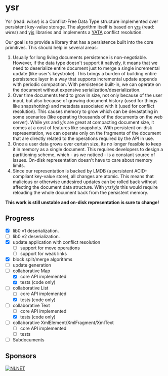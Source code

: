 # ysr

Ysr (read: *wiser*) is a Conflict-Free Data Type structure implemented over persistent key-value storage. The algorithm
itself is based on [yrs](https://docs.rs/yrs/latest/yrs/) (read: *wires*) and [yjs](https://yjs.dev) libraries
and implements a [YATA](https://www.bartoszsypytkowski.com/yata/) conflict resolution.

Our goal is to provide a library that has a persistence built into the core primitives. This should help in several
areas:

1. Usually for long living documents persistence is non-negotiable. However, if the data type doesn't support it
   natively, it means that we need to deserialize entire document just to merge a single incremental update (like user's
   keystroke). This brings a burden of building entire persistence layer in a way that supports incremental update
   appends with periodic compaction. With persistence built-in, we can operate on the document without expensive
   serialization/deserialization.
2. Over time documents tend to grow in size, not only because of the user input, but also because of growing document
   history (used for things like snapshotting) and metadata associated with it (used for conflict resolution). This
   causes memory to grow which can be devastating in some scenarios (like operating thousands of the documents on the
   web server). While *yrs* and *yjs* are great at compacting document size, it comes at a cost of features like
   snapshots. With persistent on-disk representation, we can operate only on the fragments of the document that are
   directly related to the operations required by the API in use.
3. Once a user data grows over certain size, its no longer feasible to keep it in memory as a single document. This
   requires developers to design a partitioning scheme, which - as we noticed - is a constant source of issues.
   On-disk representation doesn't have to care about memory limits.
4. Since our representation is backed by LMDB (a persistent ACID-compliant key-value store), all changes are atomic.
   This means that malicious or otherwise undesired updates can be rolled back without affecting the document data
   structure. With *yrs*/*yjs* this would require reloading the whole document back from the persistent memory.

**This work is still unstable and on-disk representation is sure to change!**

## Progress

- [x] lib0 v1 deserialization.
- [ ] lib0 v2 deserialization.
- [x] update application with conflict resolution
    - [ ] support for move operations
    - [ ] support for weak links
- [x] block split/merge algorithms
- [ ] update generation
- [ ] collaborative Map
    - [x] core API implemented
    - [x] tests (code only)
- [ ] collaborative List
    - [ ] core API implemented
    - [x] tests (code only)
- [ ] collaborative Text
    - [ ] core API implemented
    - [x] tests (code only)
- [ ] collaborative XmlElement/XmlFragment/XmlText
    - [ ] core API implemented
    - [ ] tests
- [ ] Subdocuments

## Sponsors

[![NLNET](https://nlnet.nl/image/logo_nlnet.svg)](https://nlnet.nl/)